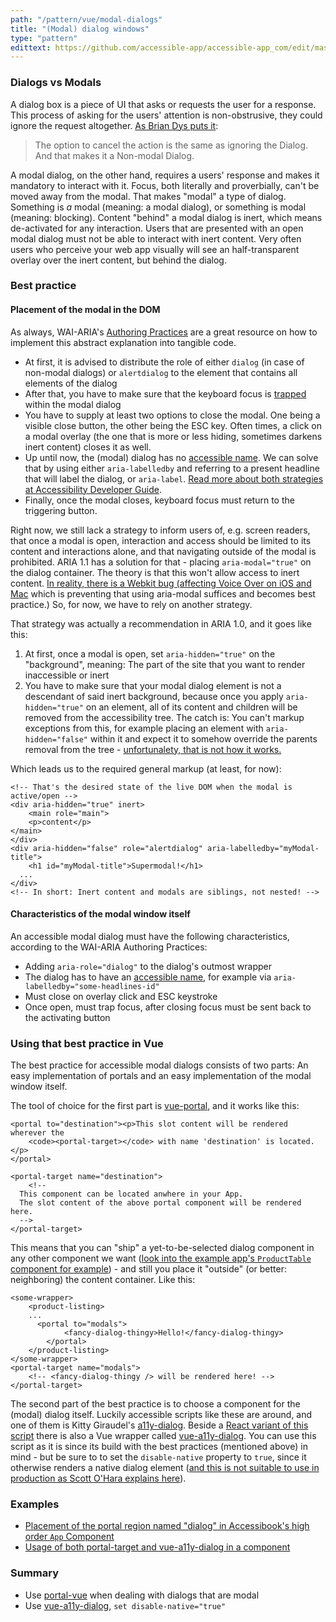 ```yaml
---
path: "/pattern/vue/modal-dialogs"
title: "(Modal) dialog windows"
type: "pattern"
edittext: https://github.com/accessible-app/accessible-app_com/edit/master/content/patterns/vue/modals.md
---
```


### Dialogs vs Modals

A dialog box is a piece of UI that asks or requests the user for a response. This process of asking for the users' attention is non-obstrusive, they could ignore the request altogether. [As Brian Dys puts it](https://www.quora.com/Whats-the-difference-between-a-modal-and-dialog):

> The option to cancel the action is the same as ignoring the Dialog. And that makes it a Non-modal Dialog.

A modal dialog, on the other hand, requires a users' response and makes it mandatory to interact with it. Focus, both literally and proverbially, can't be moved away from the modal. That makes "modal" a type of dialog. Something is *a* modal (meaning: a modal dialog), or something is modal (meaning: blocking). Content "behind" a modal dialog is inert, which means de-activated for any interaction. Users that are presented with an open modal dialog must not be able to interact with inert content. Very often users who perceive your web app visually will see an half-transparent overlay over the inert content, but behind the dialog.

### Best practice

#### Placement of the modal in the DOM

As always, WAI-ARIA's [Authoring Practices](https://www.w3.org/TR/wai-aria-practices-1.1/#dialog_modal) are a great resource on how to implement this abstract explanation into tangible code.

- At first, it is advised to distribute the role of either `dialog` (in case of non-modal dialogs) or `alertdialog` to the element that contains all elements of the dialog
- After that, you have to make sure that the keyboard focus is [trapped](https://hiddedevries.nl/en/blog/2017-01-29-using-javascript-to-trap-focus-in-an-element) within the modal dialog
- You have to supply at least two options to close the modal. One being a visible close button, the other being the ESC  key. Often times, a click on a modal overlay (the one that is more or less hiding, sometimes darkens inert content) closes it as well.
- Up until now, the (modal) dialog has no [accessible name](https://developer.paciellogroup.com/blog/2017/04/what-is-an-accessible-name/). We can solve that by using either `aria-labelledby` and referring to a present headline that will label the dialog, or `aria-label`. [Read more about both strategies at Accessibility Developer Guide](https://www.accessibility-developer-guide.com/examples/sensible-aria-usage/label-labelledby/).
- Finally, once the modal closes, keyboard focus must return to the triggering button.

Right now, we still lack a strategy to inform users of, e.g. screen readers, that once a modal is open, interaction and access should be limited to its content and interactions alone, and that navigating outside of the modal is prohibited. ARIA 1.1 has a solution for that -
placing `aria-modal="true"` on the dialog container. The theory is that this won't allow access to inert content. [In reality, there is a Webkit bug (affecting Voice Over on iOS and Mac](https://developer.paciellogroup.com/blog/2018/06/the-current-state-of-modal-dialog-accessibility/) which is preventing that using aria-modal suffices and becomes best practice.) So, for now, we have to rely on another strategy.

That strategy was actually a recommendation in ARIA 1.0, and it goes like this:

1. At first, once a modal is open, set `aria-hidden="true"` on the "background", meaning: The part of the site that you want to render inaccessible or inert
2. You have to make sure that your modal dialog element is not a descendant of said inert background, because once you apply `aria-hidden="true"` on an element, all of its content and children will be removed from the accessibility tree. The catch is: You can't markup exceptions from this, for example placing an element with `aria-hidden="false"` within it and expect it to somehow override the parents removal from the tree - [unfortunalety, that is not how it works.](https://stackoverflow.com/questions/21828152/nested-aria-hidden)

Which leads us to the required general markup (at least, for now):

    <!-- That's the desired state of the live DOM when the modal is active/open -->
    <div aria-hidden="true" inert>
    	<main role="main">
    	<p>content</p>
    </main>
    </div>
    <div aria-hidden="false" role="alertdialog" aria-labelledby="myModal-title">
    	<h1 id="myModal-title">Supermodal!</h1>
      ...
    </div>
    <!-- In short: Inert content and modals are siblings, not nested! -->

#### Characteristics of the modal window itself

An accessible modal dialog must have the following characteristics, according to the WAI-ARIA Authoring Practices:

- Adding `aria-role="dialog"` to the dialog's outmost wrapper
- The dialog has to have an [accessible name](https://developer.paciellogroup.com/blog/2017/04/what-is-an-accessible-name/), for example via `aria-labelledby="some-headlines-id"`
- Must close on overlay click and ESC keystroke
- Once open, must trap focus, after closing focus must be sent back to the activating button

### Using that best practice in Vue

The best practice for accessible modal dialogs consists of two parts: An easy implementation of portals and an easy implementation of the modal window itself.

The tool of choice for the first part is [vue-portal](https://github.com/LinusBorg/portal-vue), and it works like this:

    <portal to="destination"><p>This slot content will be rendered wherever the 
    	<code><portal-target></code> with name 'destination' is located.</p>
    </portal>
    
    <portal-target name="destination">
    	<!--
      This component can be located anwhere in your App.
      The slot content of the above portal component will be rendered here.
      -->
    </portal-target>

This means that you can "ship" a yet-to-be-selected dialog component in any other component we want ([look into the example app's `ProductTable` component for example](https://github.com/accessible-app/vuejs/blob/master/src/components/ProductTable.vue#L31)) - and still you place it "outside" (or better: neighboring) the content container. Like this:

    <some-wrapper>
    	<product-listing>
    	...
    	  <portal to="modals">
    			<fancy-dialog-thingy>Hello!</fancy-dialog-thingy>
    		</portal>
    	</product-listing>
    </some-wrapper>
    <portal-target name="modals">
    	<!-- <fancy-dialog-thingy /> will be rendered here! -->
    </portal-target>

The second part of the best practice is to choose a component for the (modal) dialog itself. Luckily accessible scripts like these are around, and one of them is Kitty Giraudel's [a11y-dialog](https://a11y-dialog.netlify.app/). Beside a [React variant of this script](https://github.com/KittyGiraudel/react-a11y-dialog) there is also a Vue wrapper called [vue-a11y-dialog](https://github.com/morkro/vue-a11y-dialog). You can use this script as it is since its build with the best practices (mentioned above) in mind - but be sure to to set the `disable-native` property to `true`, since it otherwise renders a native dialog element ([and this is not suitable to use in production as Scott O'Hara explains here](https://www.scottohara.me/blog/2019/03/05/open-dialog.html)).

### Examples

- [Placement of the portal region named "dialog" in Accessibook's high order `App` Component](https://github.com/accessible-app/vuejs/blob/master/src/App.vue#L33)
- [Usage of both portal-target and vue-a11y-dialog in a component](https://github.com/accessible-app/vuejs/blob/master/src/components/ProductTable.vue#L31)

### Summary

- Use [portal-vue](https://github.com/LinusBorg/portal-vue) when dealing with dialogs that are modal
- Use [vue-a11y-dialog](https://github.com/morkro/vue-a11y-dialog), `set disable-native="true"`
